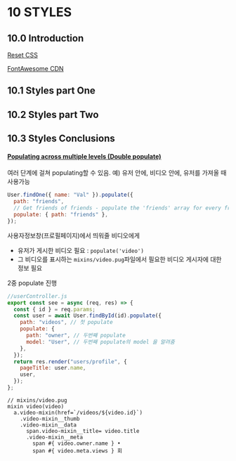 # 10 STYLES

## 10.0 Introduction

[Reset CSS](https://meyerweb.com/eric/tools/css/reset)

[FontAwesome CDN](https://cdnjs.cloudflare.com/ajax/libs/font-awesome/5.15.3/css/all.min.css)

## 10.1 Styles part One

## 10.2 Styles part Two

## 10.3 Styles Conclusions

#### [Populating across multiple levels (Double populate)](https://mongoosejs.com/docs/populate.html#deep-populate)

여러 단계에 걸쳐 populating할 수 있음.
예) 유저 안에, 비디오 안에, 유저를 가져올 때 사용가능

```js
User.findOne({ name: "Val" }).populate({
  path: "friends",
  // Get friends of friends - populate the 'friends' array for every friend
  populate: { path: "friends" },
});
```

사용자정보창(프로필페이지)에서 띄워줄 비디오에게

- 유저가 게시한 비디오 필요 : `populate('video')`
- 그 비디오를 표시하는 `mixins/video.pug`파일에서 필요한 비디오 게시자에 대한 정보 필요

2중 populate 진행

```js
//userController.js
export const see = async (req, res) => {
  const { id } = req.params;
  const user = await User.findById(id).populate({
    path: "videos", // 첫 populate
    populate: {
      path: "owner", // 두번째 populate
      model: "User", // 두번째 populate의 model 을 알려줌
    },
  });
  return res.render("users/profile", {
    pageTitle: user.name,
    user,
  });
};
```

```pug
// mixins/video.pug
mixin video(video)
  a.video-mixin(href=`/videos/${video.id}`)
    .video-mixin__thumb
    .video-mixin__data
      span.video-mixin__title= video.title
      .video-mixin__meta
        span #{ video.owner.name } •
        span #{ video.meta.views } 회
```
